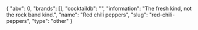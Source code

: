 {
    "abv": 0,
    "brands": [],
    "cocktaildb": "",
    "information": "The fresh kind, not the rock band kind.",
    "name": "Red chili peppers",
    "slug": "red-chili-peppers",
    "type": "other"
}